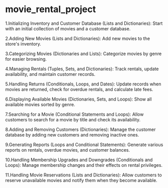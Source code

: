 # movie_rental_project
1.Initializing Inventory and Customer Database (Lists and Dictionaries): Start with an initial collection of movies and a customer database.

2.Adding New Movies (Lists and Dictionaries): Add new movies to the store's inventory.

3.Categorizing Movies (Dictionaries and Lists): Categorize movies by genre for easier browsing.

4.Managing Rentals (Tuples, Sets, and Dictionaries): Track rentals, update availability, and maintain customer records.

5.Handling Returns (Conditionals, Loops, and Dates): Update records when movies are returned, check for overdue rentals, and calculate late fees.

6.Displaying Available Movies (Dictionaries, Sets, and Loops): Show all available movies sorted by genre.

7.Searching for a Movie (Conditional Statements and Loops): Allow customers to search for a movie by title and check its availability.

8.Adding and Removing Customers (Dictionaries): Manage the customer database by adding new customers and removing inactive ones.

9.Generating Reports (Loops and Conditional Statements): Generate various reports on rentals, overdue movies, and customer balances.

10.Handling Membership Upgrades and Downgrades (Conditionals and Loops): Manage membership changes and their effects on rental privileges.

11.Handling Movie Reservations (Lists and Dictionaries): Allow customers to reserve unavailable movies and notify them when they become available.
